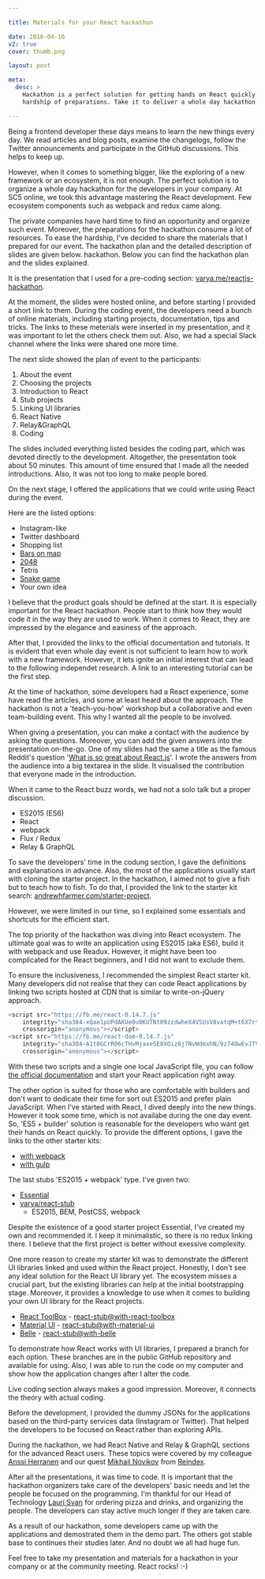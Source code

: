 ```yaml
---

title: Materials for your React hackathon

date: 2016-04-16
v2: true
cover: thumb.png

layout: post

meta:
  desc: >
    Hackathon is a perfect solution for getting hands on React quickly. These materials ease the
    hardship of preparations. Take it to deliver a whole day hackathon into your company.

---
```


<div data-excerpt>

Being a frontend developer these days means to learn the new things every day. We read articles and blog posts,
examine the changelogs, follow the Twitter announcements and participate in the GitHub discussions.
This helps to keep up.

However,
when it comes to something bigger, like the exploring of a new framework or an ecosystem, it is not enough.
The perfect solution is to organize a whole day hackathon for the developers in your company.
At SC5 online, we took this advantage mastering the React development. Few ecosystem components such as
webpack and redux came along.

</div>

The private companies have hard time to find an opportunity and organize such event.
Moreover, the preparations for the hackathon consume a lot of resources. To ease the hardship, I've decided to share
the materials that I prepared for our event. The hackathon plan and the detailed description of slides are given below.
hackathon. Below you can find the hackathon plan and the slides explained.

It is the presentation that I used for a pre-coding section:
[varya.me/reactjs-hackathon](http://varya.me/reactjs-hackathon/).

At the moment, the slides were hosted online, and before starting I provided a short link to them.
During the coding event, the developers need a bunch of online materials, including starting projects, documentation,
tips and tricks. The links to these meterials were inserted in my presentation, and it was important to let the others
check them out. Also, we had a special Slack channel where the links were shared one more time.

The next slide showed the plan of event to the participants:


1. About the event
1. Choosing the projects
1. Introduction to React
1. Stub projects
1. Linking UI libraries
1. React Native
1. Relay&GraphQL
1. Coding

The slides included everything listed besides the coding part, which was devoted directly to the development.
Altogether, the presentation took about 50 minutes. This amount of time ensured that I made all the needed
introductions. Also, it was not too long to make people bored.

On the next stage, I offered the applications that we could write using React during the event.

Here are the listed options:

* Instagram-like
* Twitter dashboard
* Shopping list
* [Bars on map](http://kipp.is/map)
* [2048](https://claudiopro.github.io/2048-react/)
* Tetris
* [Snake game](https://reake-react-snake.firebaseapp.com/)
* Your own idea

I believe that the product goals should be defined at the start. It is especially important for the React hackathon.
People start to think how they would code it in the way they are used to work. When it comes to React, they are
impressed by the elegance and easiness of the approach.

After that, I provided the links to the official documentation and tutorials. It is evident that even whole day event
is not sufficient to learn how to work with a new framework. However, it lets ignite an initial interest that can lead
to the following independet research. A link to an interesting tutorial can be the first step.

At the time of hackathon, some developers had a React experience, some have read the articles, and some at least heard
about the approach. The hackathon is not a 'teach-you-how' workshop but a collaborative and even team-building event.
This why I wanted all the people to be involved.

When giving
a presentation, you can make a contact with the audience by asking the questions. Moreover, you can add the given
answers into the presentation on-the-go. One of my slides had the same a title as the famous Reddit's question
'[What is so great about React.js](https://www.reddit.com/r/javascript/comments/2uvz0x/whats_so_great_about_reactjs/)'.
I wrote the answers from the audience into a big textarea in the slide. It visualised the contribution that everyone
made in the introduction.

When it came to the React buzz words, we had not a solo talk but a proper discussion.

* ES2015 (ES6)
* React
* webpack
* Flux / Redux
* Relay & GraphQL

To save the developers' time in the codung section, I gave the definitions and explanations in advance.
Also, the most of the applications usually start with cloning the starter project. In the hackathon, I aimed not to give
a fish but to teach how to fish. To do that, I provided the link to the starter kit search:
[andrewhfarmer.com/starter-project](http://andrewhfarmer.com/starter-project/).

However, we were limited in our time, so I explained some essentials and shortcuts for the efficient start.

The top priority of the hackathon was diving into React ecosystem. The ultimate goal was to write an application
using ES2015 (aka ES6), build it with webpack and use Readux. However, it might have been too complicated for the
React beginners, and I did not want to exclude them.

To ensure the inclusiveness, I recommended the simplest React starter kit. Many developers did not realise that they
can code React applications by linking two scripts hosted at CDN that is similar to write-on-jQuery approach.

```js
<script src="https://fb.me/react-0.14.7.js"
    integrity="sha384-xQae1pUPdAKUe0u0KUTNt09zzdwheX4VSUsV8vatqM+t6X7rta01qOzessL808ox"
    crossorigin="anonymous"></script>
<script src="https://fb.me/react-dom-0.14.7.js"
    integrity="sha384-A1t0GCrR06cTHvMjaxeSE8XOiz6j7NvWdmxhN/9z748wEvJTVk13Rr8gMzTUnd8G"
    crossorigin="anonymous"></script>
```

With these two scripts and a single one local JavaScript file, you can follow [the official documentation](https://facebook.github.io/react/downloads.html)
and start your React application right away.

The other option is suited for those who are comfortable with builders and don't want to dedicate their time
for sort out ES2015 and prefer plain JavaScript. When I've started with React, I dived deeply into the new
things. However it took some time, which is not availabe during the one day event.
So, 'ES5 + builder' solution is reasonable for the developers who want get their hands on React quickly.
To provide the different options, I gave the links to the other starter kits:

* [with webpack](https://github.com/petehunt/ReactHack)
* [with gulp](https://github.com/artyomtrityak/react-hackathon)

The last stubs 'ES2015 + webpack' type. I've given two:

* [Essential](https://github.com/pheuter/essential-react)
* [varya/react-stub](https://github.com/varya/react-stub)
  * ES2015, BEM, PostCSS, webpack

Despite the existence of a good starter project Essential, I've created my own and recommended it.
I keep it minimalistic, so there is no redux linking there. I believe that the first project is better without
exessive complexity.

One more reason to create my starter kit was to demonstrate the different UI libraries linked and used
within the React project. Honestly, I don't see any ideal solution for the React UI library yet.
The ecosystem misses a crucial part, but the existing libraries can help at the initial bootstrapping stage.
Moreover, it provides a knowledge to use when it comes to building your own UI library for the React projects.

* [React ToolBox](http://react-toolbox.com/#/) -
  [react-stub@with-react-toolbox](https://github.com/varya/react-stub/tree/with-react-toolbox)
* [Material UI](http://www.material-ui.com/#/) -
  [react-stub@with-material-ui](https://github.com/varya/react-stub/tree/with-material-ui)
* [Belle](http://nikgraf.github.io/belle/#/?_k=xvldj2) -
  [react-stub@with-belle](https://github.com/varya/react-stub/tree/with-belle)

To demonstrate how React works with UI libraries, I prepared a branch for each option. These branches
are in the public GitHub repository and available for using. Also, I was able to run the code on my computer
and show how the application changes after I alter the code.

Live coding section always makes a good impression. Moreover, it connects the theory with actual coding.

Before the development, I provided the dummy JSONs for the applications based on the
third-party services data (Instagram or Twitter). That helped the developers to be focused on React rather
than exploring APIs.

During the hackathon, we had React Native and Relay & GraphQL sections for the advanced React users. These topics
were covered by my colleague [Anssi Herranen](https://fi.linkedin.com/in/anssiherranen) and our quest [Mikhail
Novikov](https://fi.linkedin.com/in/freiksenet) from [Reindex](https://www.reindex.io/).


After all the presentations, it was time to code. It is important that the hackathon organizers take care of the
developers' basic needs and let the people be focused on the programming. I'm thankful for our Head of Technology
[Lauri Svan](https://fi.linkedin.com/in/laurisvan) for ordering pizza and drinks, and organizing the people.
The developers can stay active much longer if they are taken care.

As a result of our hackathon, some developers came up with the applications and demostrated them in the demo part.
The others got stable base to continues their studies later. And no doubt we all had huge fun.

Feel free to take my presentation and materials for a hackathon in your company or at the community meeting. React
rocks! :-)
